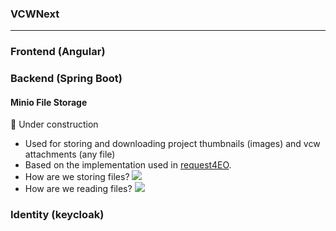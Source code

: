 ### VCWNext
---

### Frontend (Angular)

### Backend (Spring Boot)

#### Minio File Storage
🚧 Under construction

- Used for storing and downloading project thumbnails (images) and vcw attachments (any file)
- Based on the implementation used in [request4EO](https://stash.elecnor-deimos.com/projects/GSC4EO/repos/request4eo/browse/backend/src/main/java/pt/com/deimos/requestapi/). 
- How are we storing files?
  [![](https://mermaid.ink/img/pako:eNpdkcFqwzAMhl_F-NRCy-45DEbSWwfdAush6UGxlcRtbGe2sjFK3312HEaYDpb4_h8hyXcurESe8Xaw36IHR-z4XhsW4qU6Y-MVIWut0xeW6Gg9bU7hYQ4_J_S0TVw21Yw7h758O7I64AIIGvC4vSSPVkbZavMaE2vVgLOrJOug-zP5qekcjD3zo1Omq1JiDYgbGrmYYuTV3EJYQ2hoJRRJGIH6FT1UJ2evKOjpIz8z28RykUPfZWW23z_HDWNeBkhKEQibPEZhXiPhPGIPX__5Yc3DbVZNVpTvuEanQcnwAffoqTn1qLHmWSgluFvNa_MIPpjIlj9G8IzchDs-jRIICwXhVppnLQweH79jLZAM?type=png)](https://mermaid-js.github.io/mermaid-live-editor/edit#pako:eNpdkcFqwzAMhl_F-NRCy-45DEbSWwfdAush6UGxlcRtbGe2sjFK3312HEaYDpb4_h8hyXcurESe8Xaw36IHR-z4XhsW4qU6Y-MVIWut0xeW6Gg9bU7hYQ4_J_S0TVw21Yw7h758O7I64AIIGvC4vSSPVkbZavMaE2vVgLOrJOug-zP5qekcjD3zo1Omq1JiDYgbGrmYYuTV3EJYQ2hoJRRJGIH6FT1UJ2evKOjpIz8z28RykUPfZWW23z_HDWNeBkhKEQibPEZhXiPhPGIPX__5Yc3DbVZNVpTvuEanQcnwAffoqTn1qLHmWSgluFvNa_MIPpjIlj9G8IzchDs-jRIICwXhVppnLQweH79jLZAM)
- How are we reading files?
  [![](https://mermaid.ink/img/pako:eNplUj1vwjAQ_SuWJ5CIumeohJqoC0i0SGWIGS7xkbgkdmo7RRXw33u2KUKql_N79-7L5zNvjESec6EPvTk1HVjPVu9CMzrLaoe1Ux73LBEt-tkrembxa0Ln54mVdTXbGOdbi277tmKC6AI81OBwvk-aQWllqtk6GHZQPUbV1hsL7V20ZFn2HIpE60ardJs8bqpbC2N3I6tkWA3NEbW8hYdTVDH5CL57YMtqY80nNv7p42XHTB2uNzeF30qklFnGwoT_9bEnWf-NTJBwGfSh4ThfLBt1RZIVEVxIodGCRybNSfcGJJtsf0lBD-8TkpEjBpWJL1OdSyxC7zsa7ZDgki_4gHYAJWl55yAW3Hc4oOA5XSXYo-CLxN83KzjL2ZmYZrLfGJHgvdIIlsBV6Culhcmb7Y9ueO7thAs-jZJaLxTQBgaeH6B3xKJUtLx1-jzxD11_AePDuR4?type=png)](https://mermaid-js.github.io/mermaid-live-editor/edit#pako:eNplUj1vwjAQ_SuWJ5CIumeohJqoC0i0SGWIGS7xkbgkdmo7RRXw33u2KUKql_N79-7L5zNvjESec6EPvTk1HVjPVu9CMzrLaoe1Ux73LBEt-tkrembxa0Ln54mVdTXbGOdbi277tmKC6AI81OBwvk-aQWllqtk6GHZQPUbV1hsL7V20ZFn2HIpE60ardJs8bqpbC2N3I6tkWA3NEbW8hYdTVDH5CL57YMtqY80nNv7p42XHTB2uNzeF30qklFnGwoT_9bEnWf-NTJBwGfSh4ThfLBt1RZIVEVxIodGCRybNSfcGJJtsf0lBD-8TkpEjBpWJL1OdSyxC7zsa7ZDgki_4gHYAJWl55yAW3Hc4oOA5XSXYo-CLxN83KzjL2ZmYZrLfGJHgvdIIlsBV6Culhcmb7Y9ueO7thAs-jZJaLxTQBgaeH6B3xKJUtLx1-jzxD11_AePDuR4)

### Identity (keycloak)